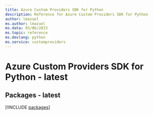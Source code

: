```yaml
---
title: Azure Custom Providers SDK for Python
description: Reference for Azure Custom Providers SDK for Python
author: lmazuel
ms.author: lmazuel
ms.data: 03/06/2023
ms.topic: reference
ms.devlang: python
ms.service: customproviders
---
```

# Azure Custom Providers SDK for Python - latest
## Packages - latest
[!INCLUDE [packages](custom-providers-index.md)]
